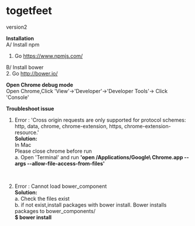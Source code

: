# togetfeet
version2

<b>Installation</b><br/>
A/ Install npm <br/>
1. Go https://www.npmjs.com/   

B/ Install bower <br/>
2. Go http://bower.io/

<b>Open Chrome debug mode</b><br/>
Open Chrome,Click 'View'->'Developer'->'Developer Tools'-> Click 'Console'

<b>Troubleshoot issue</b><br/>
1. Error : 'Cross origin requests are only supported for protocol schemes: http, data, chrome, chrome-extension, https, chrome-extension-resource.'<br/>
<b>Solution:</b><br/>
In Mac<br/>
Please close chrome before run<br/>
a. Open 'Terminal' and run <b>'open /Applications/Google\ Chrome.app --args --allow-file-access-from-files'</b>
<br/>


2. Error : Cannot load bower_component<br/>
<b>Solution:</b><br/>
a. Check the files exist<br/>
b. if not exist,install packages with bower install. Bower installs packages to bower_components/<br/>
<b>$ bower install <package></b>

